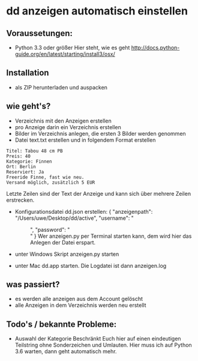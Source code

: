 # dd anzeigen automatisch einstellen

## Voraussetungen:
- Python 3.3 oder größer
Hier steht, wie es geht
http://docs.python-guide.org/en/latest/starting/install3/osx/

## Installation
- als ZIP herunterladen und auspacken

## wie geht's?
- Verzeichnis mit den Anzeigen erstellen
- pro Anzeige darin ein Verzeichnis erstellen
- Bilder im Verzeichnis anlegen, die ersten 3 Bilder werden genommen
- Datei text.txt erstellen und in folgendem Format erstellen
```
Titel: Tabou 48 cm PB
Preis: 40
Kategorie: Finnen
Ort: Berlin
Reserviert: Ja
Freeride Finne, fast wie neu.
Versand möglich, zusätzlich 5 EUR
```
Letzte Zeilen sind der Text der Anzeige und kann sich über mehrere Zeilen erstrecken.
- Konfigurationsdatei dd.json erstellen:
{
    "anzeigenpath": "/Users/uwe/Desktop/dd/active", 
    "username": "<dd kleinanazeigen login>", 
    "password": "<dd kleinanzeigen passwort>"
}
Wer anzeigen.py per Terminal starten kann, dem wird hier das Anlegen der Datei erspart.

- unter Windows Skript anzeigen.py starten
- unter Mac dd.app starten. Die Logdatei ist dann anzeigen.log

## was passiert?
- es werden alle anzeigen aus dem Account gelöscht
- alle Anzeigen in dem Verzeichnis werden neu erstellt


## Todo's / bekannte Probleme:
- Auswahl der Kategorie
  Beschränkt Euch hier auf einen eindeutigen Teilstring ohne Sonderzeichen und Umlauten. Hier muss ich auf Python 3.6 warten, dann geht automatisch mehr.
